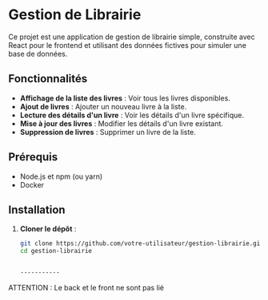 # Gestion de Librairie

Ce projet est une application de gestion de librairie simple, construite avec React pour le frontend et utilisant des données fictives pour simuler une base de données.


## Fonctionnalités

- **Affichage de la liste des livres** : Voir tous les livres disponibles.
- **Ajout de livres** : Ajouter un nouveau livre à la liste.
- **Lecture des détails d'un livre** : Voir les détails d'un livre spécifique.
- **Mise à jour des livres** : Modifier les détails d'un livre existant.
- **Suppression de livres** : Supprimer un livre de la liste.

## Prérequis

- Node.js et npm (ou yarn)
- Docker

## Installation

1. **Cloner le dépôt** :
   ```bash
   git clone https://github.com/votre-utilisateur/gestion-librairie.git
   cd gestion-librairie


   -----------
ATTENTION :
   Le back et le front ne sont pas lié 
